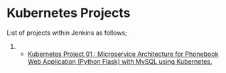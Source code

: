 # Kubernetes Projects

List of projects within Jenkins as follows;

1. - [Kubernetes Project 01 : Microservice Architecture for Phonebook Web Application (Python Flask) with MySQL using Kubernetes.](K-01-Microservice-Architecture/Readme.md)
